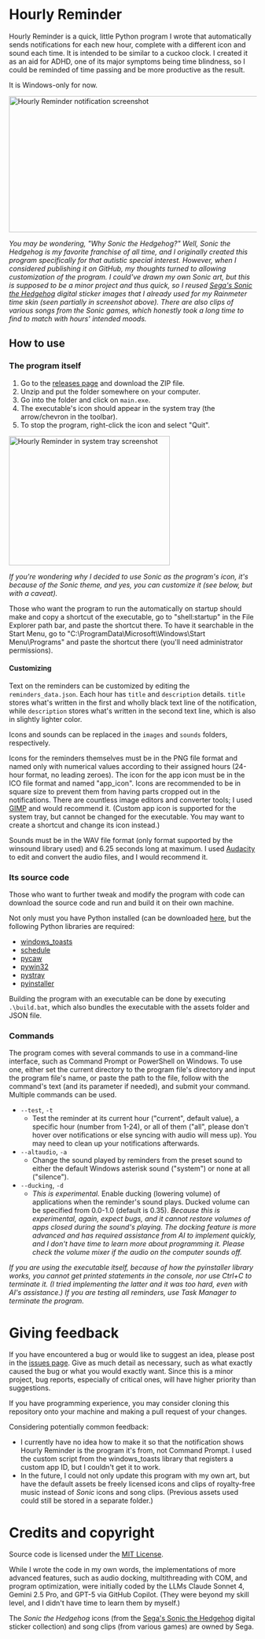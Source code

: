 # Hourly Reminder
Hourly Reminder is a quick, little Python program I wrote that automatically sends notifications for each new hour, complete with a different icon and sound each time. It is intended to be similar to a cuckoo clock. I created it as an aid for ADHD, one of its major symptoms being time blindness, so I could be reminded of time passing and be more productive as the result.

It is Windows-only for now.

<img width="553" height="277" alt="Hourly Reminder notification screenshot" src="https://github.com/user-attachments/assets/5681ad84-0f5c-4a48-abaa-8c338494e761" />

*You may be wondering, "Why Sonic the Hedgehog?" Well, Sonic the Hedgehog is my favorite franchise of all time, and I originally created this program specifically for that autistic special interest. However, when I considered publishing it on GitHub, my thoughts turned to allowing customization of the program. I could've drawn my own Sonic art, but this is supposed to be a minor project and thus quick, so I reused [Sega's Sonic the Hedgehog](https://sonic.fandom.com/wiki/Sega%27s_Sonic_the_Sketchog) digital sticker images that I already used for my Rainmeter time skin (seen partially in screenshot above). There are also clips of various songs from the Sonic games, which honestly took a long time to find to match with hours' intended moods.*

## How to use
### The program itself
1. Go to the [releases page](https://github.com/PrincessPandaSource/Hourly-Reminder/releases/) and download the ZIP file.
2. Unzip and put the folder somewhere on your computer.
3. Go into the folder and click on `main.exe`.
4. The executable's icon should appear in the system tray (the arrow/chevron in the toolbar).
5. To stop the program, right-click the icon and select "Quit".

<img width="327" height="263" alt="Hourly Reminder in system tray screenshot" src="https://github.com/user-attachments/assets/1055d3ad-f1f2-4b0a-8bcb-cfe14387c417" />

*If you're wondering why I decided to use Sonic as the program's icon, it's because of the Sonic theme, and yes, you can customize it (see below, but with a caveat).*

Those who want the program to run the automatically on startup should make and copy a shortcut of the executable, go to "shell:startup" in the File Explorer path bar, and paste the shortcut there. To have it searchable in the Start Menu, go to "C:\ProgramData\Microsoft\Windows\Start Menu\Programs" and paste the shortcut there (you'll need administrator permissions).

#### Customizing
Text on the reminders can be customized by editing the `reminders_data.json`. Each hour has `title` and `description` details. `title` stores what's written in the first and wholly black text line of the notification, while `description` stores what's written in the second text line, which is also in slightly lighter color.

Icons and sounds can be replaced in the `images` and `sounds` folders, respectively.

Icons for the reminders themselves must be in the PNG file format and named only with numerical values according to their assigned hours (24-hour format, no leading zeroes). The icon for the app icon must be in the ICO file format and named "app_icon". Icons are recommended to be in square size to prevent them from having parts cropped out in the notifications. There are countless image editors and converter tools; I used [GIMP](https://www.gimp.org/) and would recommend it. (Custom app icon is supported for the system tray, but cannot be changed for the executable. You may want to create a shortcut and change its icon instead.)

Sounds must be in the WAV file format (only format supported by the winsound library used) and 6.25 seconds long at maximum. I used [Audacity](https://www.audacityteam.org/) to edit and convert the audio files, and I would recommend it.

### Its source code
Those who want to further tweak and modify the program with code can download the source code and run and build it on their own machine.

Not only must you have Python installed (can be downloaded [here](https://www.python.org/downloads/), but the following Python libraries are required:
* [windows_toasts](https://pypi.org/project/Windows-Toasts/)
* [schedule](https://pypi.org/project/schedule/)
* [pycaw](https://pypi.org/project/pycaw/)
* [pywin32](https://pypi.org/project/pywin32/)
* [pystray](https://pypi.org/project/pystray/)
* [pyinstaller](https://pypi.org/project/pyinstaller/)

Building the program with an executable can be done by executing `.\build.bat`, which also bundles the executable with the assets folder and JSON file.

### Commands
The program comes with several commands to use in a command-line interface, such as Command Prompt or PowerShell on Windows. To use one, either set the current directory to the program file's directory and input the program file's name, or paste the path to the file, follow with the command's text (and its parameter if needed), and submit your command. Multiple commands can be used.

* `--test`, `-t`
  - Test the reminder at its current hour ("current", default value), a specific hour (number from 1-24), or all of them ("all", please don't hover over notifications or else syncing with audio will mess up). You may need to clean up your notifications afterwards.
* `--altaudio`, `-a`
  - Change the sound played by reminders from the preset sound to either the default Windows asterisk sound ("system") or none at all ("silence").
* `--ducking`, ``-d``
  - *This is experimental.* Enable ducking (lowering volume) of applications when the reminder's sound plays. Ducked volume can be specified from 0.0-1.0 (default is 0.35). *Because this is experimental, again, expect bugs, and it cannot restore volumes of apps closed during the sound's playing. The docking feature is more advanced and has required assistance from AI to implement quickly, and I don't have time to learn more about programming it. Please check the volume mixer if the audio on the computer sounds off.*
 
*If you are using the executable itself, because of how the pyinstaller library works, you cannot get printed statements in the console, nor use Ctrl+C to terminate it. (I tried implementing the latter and it was too hard, even with AI's assistance.) If you are testing all reminders, use Task Manager to terminate the program.*

# Giving feedback
If you have encountered a bug or would like to suggest an idea, please post in the [issues page](https://github.com/PrincessPandaSource/Hourly-Reminder/issues). Give as much detail as necessary, such as what exactly caused the bug or what you would exactly want. Since this is a minor project, bug reports, especially of critical ones, will have higher priority than suggestions.

If you have programming experience, you may consider cloning this repository onto your machine and making a pull request of your changes.

Considering potentially common feedback:
* I currently have no idea how to make it so that the notification shows Hourly Reminder is the program it's from, not Command Prompt. I used the custom script from the windows_toasts library that registers a custom app ID, but I couldn't get it to work.
* In the future, I could not only update this program with my own art, but have the default assets be freely licensed icons and clips of royalty-free music instead of *Sonic* icons and song clips. (Previous assets used could still be stored in a separate folder.)

# Credits and copyright
Source code is licensed under the [MIT License](https://github.com/PrincessPandaSource/Hourly-Reminder/blob/main/LICENSE).

While I wrote the code in my own words, the implementations of more advanced features, such as audio docking, multithreading with COM, and program optimization, were initially coded by the LLMs Claude Sonnet 4, Gemini 2.5 Pro, and GPT-5 via GitHub Copilot. (They were beyond my skill level, and I didn't have time to learn them by myself.)

The *Sonic the Hedgehog* icons (from the [Sega's Sonic the Hedgehog](https://sonic.fandom.com/wiki/Sega%27s_Sonic_the_Sketchog) digital sticker collection) and song clips (from various games) are owned by Sega.
